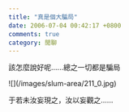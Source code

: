 ```yaml
---
title: "真是個大騙局"
date: 2006-07-04 00:42:17 +0800
comments: true
category: 閒聊
---
```

<p>該怎麼說好呢......總之一切都是騙局</p><p>![](/images/slum-area/211_0.jpg)</p><p>于若未汝妄現之，汝以妄觀之......</p>

